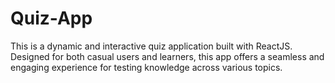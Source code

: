 # Quiz-App

This is a dynamic and interactive quiz application built with ReactJS. Designed for both casual users and learners, this app offers a seamless and engaging experience for testing knowledge across various topics.
